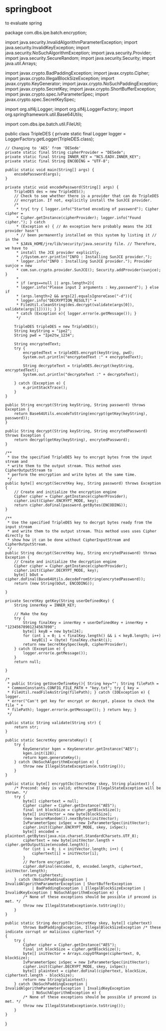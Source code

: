# springboot
to evaluate spring




package com.dbs.ipe.batch.encryption;

import java.security.InvalidAlgorithmParameterException;
import java.security.InvalidKeyException;
import java.security.NoSuchAlgorithmException;
import java.security.Provider;
import java.security.SecureRandom;
import java.security.Security;
import java.util.Arrays;

import javax.crypto.BadPaddingException;
import javax.crypto.Cipher;
import javax.crypto.IllegalBlockSizeException;
import javax.crypto.KeyGenerator;
import javax.crypto.NoSuchPaddingException;
import javax.crypto.SecretKey;
import javax.crypto.ShortBufferException;
import javax.crypto.spec.IvParameterSpec;
import javax.crypto.spec.SecretKeySpec;

import org.slf4j.Logger;
import org.slf4j.LoggerFactory;
import org.springframework.util.Base64Utils;

import com.dbs.ipe.batch.util.FileUtil;

public class TripleDES {
	private static final Logger logger = LoggerFactory.getLogger(TripleDES.class);

	// Changing to 'AES' from 'DESede'
	private static final String cipherProvider = "DESede";
	private static final String INNER_KEY = "NCS.EADV.INNER_KEY";
	private static final String ENCODING = "UTF-8";

	public static void main(String[] args) {
		encodePassword(args);
	}

	private static void encodePassword(String[] args) {
		TripleDES des = new TripleDES();
		// Check to see whether there is a provider that can do TripleDES
		// encryption. If not, explicitly install the SunJCE provider.
		/*
		 * try{ try { logger.info("Started encoding of password"); Cipher cipher =
		 * Cipher.getInstance(cipherProvider); logger.info("Found cipher."); } catch
		 * (Exception e) { // An exception here probably means the JCE provider hasn't
		 * // been permanently installed on this system by listing it // in the
		 * $JAVA_HOME/jre/lib/security/java.security file. // Therefore, we have to
		 * install the JCE provider explicitly.
		 * //System.err.println("INFO : Installing SunJCE provider.");
		 * logger.info("INFO : Installing SunJCE provider."); Provider sunjce = new
		 * com.sun.crypto.provider.SunJCE(); Security.addProvider(sunjce); }
		 * 
		 * if (args==null || args.length<2){
		 * logger.info("Please input 2 arguments : key,password"); } else if
		 * (args.length>2 && args[2].equalsIgnoreCase("-d")){
		 * logger.info("DECRYPTION_RESULT|" +
		 * FileUtil.cleanString(des.decrypt(validate(args[0]), validate(args[1])))); } }
		 * catch (Exception e){ logger.error(e.getMessage()); }
		 */

		TripleDES tripleDES = new TripleDES();
		String keyString = "ipe2";
		String pwd = "Ipe2tw_1234";

		String encryptedText;
		try {
			encryptedText = tripleDES.encrypt(keyString, pwd);
			System.out.println("encryptedText :" + encryptedText);

			String decrypteText = tripleDES.decrypt(keyString, encryptedText);
			System.out.println("decrypteText :" + decrypteText);

		} catch (Exception e) {
			e.printStackTrace();
		}
	}

	public String encrypt(String keyString, String password) throws Exception {
		return Base64Utils.encodeToString(encrypt(getKey(keyString), password));
	}

	public String decrypt(String keyString, String encrytedPassword) throws Exception {
		return decrypt(getKey(keyString), encrytedPassword);
	}

	/**
	 * Use the specified TripleDES key to encrypt bytes from the input stream and
	 * write them to the output stream. This method uses CipherOutputStream to
	 * perform the encryption and write bytes at the same time.
	 */
	public byte[] encrypt(SecretKey key, String password) throws Exception {
		// Create and initialize the encryption engine
		Cipher cipher = Cipher.getInstance(cipherProvider);
		cipher.init(Cipher.ENCRYPT_MODE, key);
		return cipher.doFinal(password.getBytes(ENCODING));
	}

	/**
	 * Use the specified TripleDES key to decrypt bytes ready from the input stream
	 * and write them to the output stream. This method uses uses Cipher directly to
	 * show how it can be done without CipherInputStream and CipherOutputStream.
	 */
	public String decrypt(SecretKey key, String encrytedPassword) throws Exception {
		// Create and initialize the decryption engine
		Cipher cipher = Cipher.getInstance(cipherProvider);
		cipher.init(Cipher.DECRYPT_MODE, key);
		byte[] bOut = cipher.doFinal(Base64Utils.decodeFromString(encrytedPassword));
		return (new String(bOut, ENCODING));

	}

	private SecretKey getKey(String userDefinedKey) {
		String innerKey = INNER_KEY;

		// Make the Key
		try {
			String finalKey = innerKey + userDefinedKey + innerKey + "12345678901234567890";
			byte[] keyB = new byte[24];
			for (int i = 0; i < finalKey.length() && i < keyB.length; i++)
				keyB[i] = (byte) finalKey.charAt(i);
			return new SecretKeySpec(keyB, cipherProvider);
		} catch (Exception e) {
			logger.error(e.getMessage());
		}
		return null;

	}

	/*
	 * public String getUserDefineKey(){ String key=""; String filePath =
	 * CommonConstants.CONFIG_FILE_PATH + "key.txt"; try { key =
	 * FileUtil.readFileAsString(filePath); } catch (IOException e) { logger.
	 * error("Can't get key for encrypt or decrypt, please to check the file " +
	 * filePath); logger.error(e.getMessage()); } return key; }
	 */

	public static String validate(String str) {
		return str;
	}

	public static SecretKey generateKey() {
		try {
			KeyGenerator kgen = KeyGenerator.getInstance("AES");
			kgen.init(128);
			return kgen.generateKey();
		} catch (NoSuchAlgorithmException e) {
			throw new IllegalStateException(e.toString());
		}
	}

	public static byte[] encryptCbc(SecretKey skey, String plaintext) {
		/* Precond: skey is valid; otherwise IllegalStateException will be thrown. */
		try {
			byte[] ciphertext = null;
			Cipher cipher = Cipher.getInstance("AES");
			final int blockSize = cipher.getBlockSize();
			byte[] initVector = new byte[blockSize];
			(new SecureRandom()).nextBytes(initVector);
			IvParameterSpec ivSpec = new IvParameterSpec(initVector);
			cipher.init(Cipher.ENCRYPT_MODE, skey, ivSpec);
			byte[] encoded = plaintext.getBytes(java.nio.charset.StandardCharsets.UTF_8);
			ciphertext = new byte[initVector.length + cipher.getOutputSize(encoded.length)];
			for (int i = 0; i < initVector.length; i++) {
				ciphertext[i] = initVector[i];
			}
			// Perform encryption
			cipher.doFinal(encoded, 0, encoded.length, ciphertext, initVector.length);
			return ciphertext;
		} catch (NoSuchPaddingException | InvalidAlgorithmParameterException | ShortBufferException
				| BadPaddingException | IllegalBlockSizeException | InvalidKeyException | NoSuchAlgorithmException e) {
			/* None of these exceptions should be possible if precond is met. */
			throw new IllegalStateException(e.toString());
		}
	}

	public static String decryptCbc(SecretKey skey, byte[] ciphertext)
			throws BadPaddingException, IllegalBlockSizeException /* these indicate corrupt or malicious ciphertext */
	{
		try {
			Cipher cipher = Cipher.getInstance("AES");
			final int blockSize = cipher.getBlockSize();
			byte[] initVector = Arrays.copyOfRange(ciphertext, 0, blockSize);
			IvParameterSpec ivSpec = new IvParameterSpec(initVector);
			cipher.init(Cipher.DECRYPT_MODE, skey, ivSpec);
			byte[] plaintext = cipher.doFinal(ciphertext, blockSize, ciphertext.length - blockSize);
			return new String(plaintext);
		} catch (NoSuchPaddingException | InvalidAlgorithmParameterException | InvalidKeyException
				| NoSuchAlgorithmException e) {
			/* None of these exceptions should be possible if precond is met. */
			throw new IllegalStateException(e.toString());
		}
	}
}

